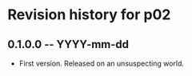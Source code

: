 # Revision history for p02

## 0.1.0.0 -- YYYY-mm-dd

* First version. Released on an unsuspecting world.
